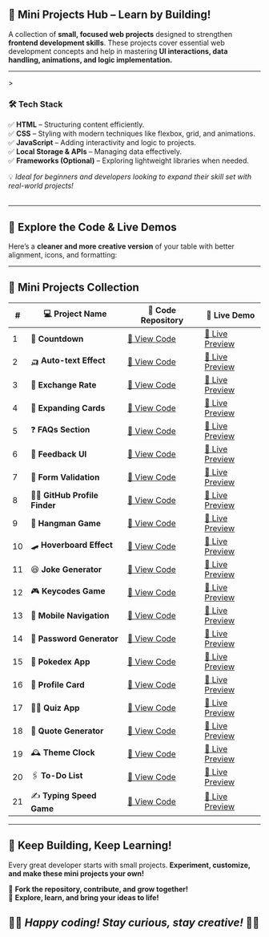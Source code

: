 ## 🚀 Mini Projects Hub – Learn by Building!  

A collection of **small, focused web projects** designed to strengthen **frontend development skills**. These projects cover essential web development concepts and help in mastering **UI interactions, data handling, animations, and logic implementation.**  

---
<!--
### ✨ **Why Mini Projects?**  

🔹 **Hands-On Learning** – Implement real-world functionalities instead of just theory.  
🔹 **Reusability** – These components can be integrated into larger projects.  
🔹 **Problem-Solving Practice** – Strengthen logic-building and JavaScript skills.  
🔹 **Portfolio Enhancement** – Showcase practical projects to stand out.  
🔹 **Quick & Effective** – Small-scale, time-efficient coding challenges.  

---
-->>

### 🛠 **Tech Stack**  

✅ **HTML** – Structuring content efficiently.  
✅ **CSS** – Styling with modern techniques like flexbox, grid, and animations.  
✅ **JavaScript** – Adding interactivity and logic to projects.  
✅ **Local Storage & APIs** – Managing data effectively.  
✅ **Frameworks (Optional)** – Exploring lightweight libraries when needed.  

💡 *Ideal for beginners and developers looking to expand their skill set with real-world projects!*  
<br>

---

 ## 🔗 Explore the Code & Live Demos
Here’s a **cleaner and more creative version** of your table with better alignment, icons, and formatting:  

---

## 🌟 Mini Projects Collection  

| #  | 💻 Project Name       | 📜 Code Repository | 🔗 Live Demo |  
|----|----------------------|--------------------|-------------|  
| 1  | 🔢 **Countdown**       | [📂 View Code](https://github.com/Khush1009i/mini--projects/tree/main/animation-countdown) | [🚀 Live Preview](https://lucky-florentine-900227.netlify.app/) |  
| 2  | 🛺 **Auto-text Effect** | [📂 View Code](https://github.com/Khush1009i/mini--projects/tree/main/auto-text) | [🚀 Live Preview](https://majestic-gumdrop-9a857d.netlify.app/) |  
| 3  | 💱 **Exchange Rate**    | [📂 View Code](https://github.com/Khush1009i/mini--projects/tree/main/exchange-rate) | [🚀 Live Preview](https://nimble-narwhal-6026c5.netlify.app/) |  
| 4  | 🎴 **Expanding Cards**  | [📂 View Code](https://github.com/Khush1009i/mini--projects/tree/main/expanding%20cards) | [🚀 Live Preview](https://legendary-shortbread-ece861.netlify.app/) |  
| 5  | ❓ **FAQs Section**     | [📂 View Code](https://github.com/Khush1009i/mini--projects/tree/main/faq's) | [🚀 Live Preview](https://moonlit-druid-d992ab.netlify.app/) |  
| 6  | 🏣 **Feedback UI**     | [📂 View Code](https://github.com/Khush1009i/mini--projects/tree/main/feedback-UI) | [🚀 Live Preview](https://lambent-buttercream-5ebba3.netlify.app/) |  
| 7  | 💁 **Form Validation** | [📂 View Code](https://github.com/Khush1009i/mini--projects/tree/main/form) | [🚀 Live Preview](https://stellular-pony-52fd34.netlify.app/) |  
| 8  | 🧑‍💼 **GitHub Profile Finder** | [📂 View Code](https://github.com/Khush1009i/mini--projects/tree/main/github%20profiles) | [🚀 Live Preview](https://glowing-croquembouch4492dc.netlify.app/) |  
| 9  | 🐒 **Hangman Game**     | [📂 View Code](https://github.com/Khush1009i/mini--projects/tree/main/hangman) | [🚀 Live Preview](https://keen-quokka-8f1b52.netlify.app/) |  
| 10 | 🛹 **Hoverboard Effect** | [📂 View Code](https://github.com/Khush1009i/mini--projects/tree/main/hoverboard) | [🚀 Live Preview](https://resplendent-kitsune-2b2a01.netlify.app/) |  
| 11 | 😆 **Joke Generator**   | [📂 View Code](https://github.com/Khush1009i/mini--projects/tree/main/jokes) | [🚀 Live Preview](https://boisterous-salamander-3220ff.netlify.app/) |  
| 12 | 🎮 **Keycodes Game**    | [📂 View Code](https://github.com/Khush1009i/mini--projects/tree/main/keycodes!) | [🚀 Live Preview](https://joyful-crostata-81d07a.netlify.app/) |  
| 13 | 📱 **Mobile Navigation** | [📂 View Code](https://github.com/Khush1009i/mini--projects/tree/main/mobile-navigation) | [🚀 Live Preview](https://unique-sable-d3aa86.netlify.app/) |  
| 14 | 🔏 **Password Generator** | [📂 View Code](https://github.com/Khush1009i/mini--projects/tree/main/password-generator) | [🚀 Live Preview](https://aquamarine-elf-603e9a.netlify.app/) |  
| 15 | 🐯 **Pokedex App**      | [📂 View Code](https://github.com/Khush1009i/mini--projects/tree/main/pokedex) | [🚀 Live Preview](https://visionary-bombolone-c3b8f0.netlify.app/) |  
| 16 | 🪪 **Profile Card**     | [📂 View Code](https://github.com/Khush1009i/mini--projects/tree/main/profile-card) | [🚀 Live Preview](https://dapper-sundae-227be0.netlify.app/) |  
| 17 | 👨‍🏫 **Quiz App**       | [📂 View Code](https://github.com/Khush1009i/mini--projects/tree/main/quizapp) | [🚀 Live Preview](https://rainbow-marshmallow-85507a.netlify.app/) |  
| 18 | 📑 **Quote Generator**  | [📂 View Code](https://github.com/Khush1009i/mini--projects/tree/main/quote-Gen) | [🚀 Live Preview](https://visionary-malasada-77e9d7.netlify.app/) |  
| 19 | 🕰️ **Theme Clock**      | [📂 View Code](https://github.com/Khush1009i/mini--projects/tree/main/theme-clock) | [🚀 Live Preview](https://rainbow-crostata-983adf.netlify.app/) |  
| 20 | 🖇️ **To-Do List**      | [📂 View Code](https://github.com/Khush1009i/mini--projects/tree/main/to-do%20list) | [🚀 Live Preview](https://fanciful-bavarois-cfba54.netlify.app/) |  
| 21 | ✍️ **Typing Speed Game** | [📂 View Code](https://github.com/Khush1009i/mini--projects/tree/main/typing-game) | [🚀 Live Preview](https://peppy-kheer-ee823a.netlify.app/) |  

---

## 🚀 Keep Building, Keep Learning!  

Every great developer starts with small projects. **Experiment, customize, and make these mini projects your own!**  

🔹 **Fork the repository, contribute, and grow together!**  
🔹 **Explore, learn, and bring your ideas to life!**  


👨‍💻 *Happy coding! Stay curious, stay creative!* 🚀🔥
---
